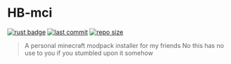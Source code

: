 # HB-mci
[![rust badge](https://img.shields.io/static/v1?label=Made%20with&message=Rust&style=for-the-badge&logo=rust&labelColor=e82833&color=b11522)](https://www.rust-lang.org/)
[![last commit](https://img.shields.io/github/last-commit/Hbarniq/HB-mci?style=for-the-badge)](https://github.com/Hbarniq/HB-mci/commits/master)
[![repo size](https://img.shields.io/github/repo-size/Hbarniq/HB-mci?style=for-the-badge)](https://github.com/Hbarniq/HB-mci)
> A personal minecraft modpack installer for my friends
No this has no use to you if you stumbled upon it somehow
